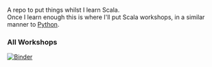 A repo to put things whilst I learn Scala. <br>
Once I learn enough this is where I'll put Scala workshops, in a similar manner to [Python](https://github.com/DanielTemesgen/python-workshops).


### All Workshops
[![Binder](https://mybinder.org/badge_logo.svg)](https://mybinder.org/v2/gh/DanielTemesgen/scala-workshops/master?urlpath=lab)
